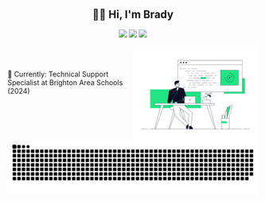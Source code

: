 <h2 align="center" >👋🏻 Hi, I'm Brady </h2>

<p align="center">
  <a href="https://www.linkedin.com/in/braydenbutcher/"><img src="https://img.shields.io/badge/-braydenbutcher-blue?style=flat-square&logo=Linkedin&logoColor=white&link=https://www.linkedin.com/in/braydenbutcher/"></a>
  <a href="https://github.com/bradybutcher"><img src="https://img.shields.io/github/followers/bradybutcher?label=follow&style=social"></a>
  <a href="http://bradybutcher.com/"><img src="https://img.shields.io/badge/Website-46a2f1.svg?&style=flat-square&logo=Google-Chrome&logoColor=white&link=http://bradybutcher.com/"></a>
</p>

<a href src="https://dribbble.com/shots/9078494-Developer">
  <img align="right" src="rafal-bogdan.gif" width="50%">
</a>

<br><br>

🚗 Currently: Technical Support Specialist at Brighton Area Schools (2024)

<img align="center" src="github-user-contribution.svg"/>
